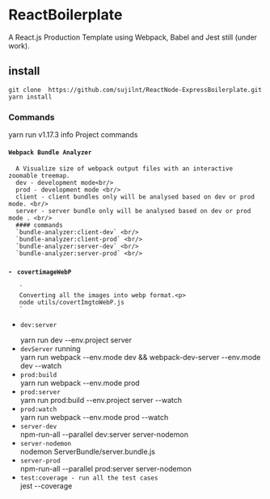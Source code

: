 # ReactBoilerplate
A React.js Production Template using Webpack, Babel and Jest still (under work).

## install
`git clone  https://github.com/sujilnt/ReactNode-ExpressBoilerplate.git`  <br/>
`yarn install`

### Commands

yarn run v1.17.3
info Project commands
   
#### `Webpack Bundle Analyzer` <br/>
      A Visualize size of webpack output files with an interactive zoomable treemap.
      dev - development mode<br/>
      prod - development mode <br/>
      client - client bundles only will be analysed based on dev or prod mode. <br/> 
      server - server bundle only will be analysed based on dev or prod mode . <br/> 
      #### commands
      `bundle-analyzer:client-dev` <br/>
      `bundle-analyzer:client-prod` <br/>
      `bundle-analyzer:server-dev` <br/>
      `bundle-analyzer:server-prod` <br/>
    
  #### - ` covertimageWebP` <br/>
       `
       Converting all the images into webp format.<p>
       node utils/covertImgtoWebP.js
       `
   - `dev:server` <br/>
      <p></p> 
      yarn run dev --env.project server
   - `devServer` running <br/> 
      yarn run webpack --env.mode dev && webpack-dev-server --env.mode dev --watch
   - `prod:build ` <br/>
      yarn run webpack --env.mode prod
   - `prod:server` <br/>
      yarn run prod:build --env.project server --watch
   - `prod:watch` <br/>
      yarn run webpack --env.mode prod --watch
   - `server-dev` <br/>
      npm-run-all --parallel dev:server server-nodemon
   - `server-nodemon` <br/>
      nodemon  ServerBundle/server.bundle.js
   - `server-prod` <br/>
      npm-run-all --parallel prod:server server-nodemon
   - `test:coverage - run all the test cases` <br/>
      jest --coverage


